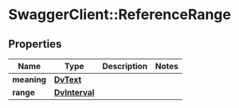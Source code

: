 # SwaggerClient::ReferenceRange

## Properties
Name | Type | Description | Notes
------------ | ------------- | ------------- | -------------
**meaning** | [**DvText**](DvText.md) |  | 
**range** | [**DvInterval**](DvInterval.md) |  | 

